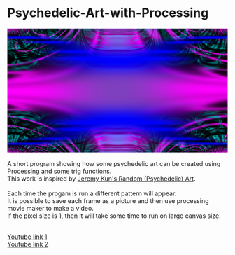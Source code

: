 # Psychedelic-Art-with-Processing

![Picture of render](https://github.com/briagd/Psychedelic-Art-with-Processing/blob/master/psych-000006.png)<br/>

A short program showing how some psychedelic art can be created using Processing and some trig functions.<br/>
This work is inspired by [Jeremy Kun's Random (Psychedelic) Art](https://jeremykun.com/2012/01/01/random-psychedelic-art/).<br/>
<br/>
Each time the progam is run a different pattern will appear. <br/>
It is possible to save each frame as a picture and then use processing movie maker to make a video.<br/>
If the pixel size is 1, then it will take some time to run on large canvas size.
<br/>
<br/>

[Youtube link 1](https://www.youtube.com/watch?v=CFmZpzKnICs)<br/>
[Youtube link 2](https://www.youtube.com/watch?v=uxsPkeyWwww)



